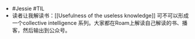 - #Jessie #TIL
- 读者让我解读书：[[Usefulness of the useless knowledge]] 可不可以形成一个collective intelligence 系列。大家都在Roam上解读自己解读的书、播客，然后输出到公众号。
